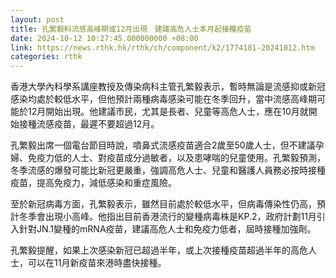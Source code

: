 ```yaml
---
layout: post
title: 孔繁毅料流感高峰期或12月出現　建議高危人士本月起接種疫苗
date: 2024-10-12 10:27:45.000000000 +08:00
link: https://news.rthk.hk/rthk/ch/component/k2/1774181-20241012.htm
categories: rthk
---
```


香港大學內科學系講座教授及傳染病科主管孔繁毅表示，暫時無論是流感抑或新冠感染均處於較低水平，但他預計兩種病毒感染可能在冬季回升，當中流感高峰期可能於12月開始出現。他建議市民，尤其是長者、兒童等高危人士，應在10月就開始接種流感疫苗，最遲不要超過12月。

孔繁毅出席一個電台節目時說，噴鼻式流感疫苗適合2歲至50歲人士，但不建議孕婦、免疫力低的人士、對疫苗成分過敏者，以及患哮喘的兒童使用。孔繁毅預測，冬季流感的爆發可能比新冠更嚴重，強調高危人士、兒童和醫護人員務必按時接種疫苗，提高免疫力，減低感染和重症風險。

至於新冠病毒方面，孔繁毅表示，雖然目前處於較低水平，但病毒傳染性仍高，預計冬季會出現小高峰。他指出目前香港流行的變種病毒株是KP.2，政府計劃11月引入針對JN.1變種的mRNA疫苗，建議高危人士和免疫力低者，屆時接種加強劑。

孔繁毅提醒，如果上次感染新冠已超過半年，或上次接種疫苗超過半年的高危人士，可以在11月新疫苗來港時盡快接種。
